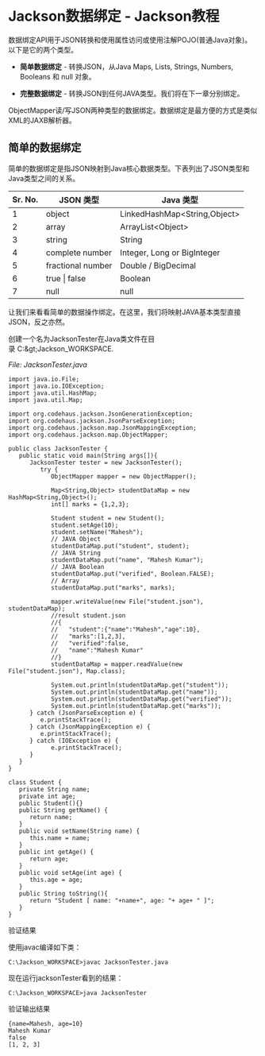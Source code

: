 # Jackson数据绑定 - Jackson教程

数据绑定API用于JSON转换和使用属性访问或使用注解POJO(普通Java对象)。以下是它的两个类型。

*   **简单数据绑定** - 转换JSON，从Java Maps, Lists, Strings, Numbers, Booleans 和 null 对象。

*   **完整数据绑定** - 转换JSON到任何JAVA类型。我们将在下一章分别绑定。

ObjectMapper读/写JSON两种类型的数据绑定。数据绑定是最方便的方式是类似XML的JAXB解析器。

## 简单的数据绑定

简单的数据绑定是指JSON映射到Java核心数据类型。下表列出了JSON类型和Java类型之间的关系。

| Sr. No. | JSON 类型 | Java 类型 |
| --- | --- | --- |
| 1 | object | LinkedHashMap&lt;String,Object&gt; |
| 2 | array | ArrayList&lt;Object&gt; |
| 3 | string | String |
| 4 | complete number | Integer, Long or BigInteger |
| 5 | fractional number | Double / BigDecimal |
| 6 | true &#124; false | Boolean |
| 7 | null | null |

让我们来看看简单的数据操作绑定。在这里，我们将映射JAVA基本类型直接JSON，反之亦然。

创建一个名为JacksonTester在Java类文件在目录 C:\&gt;Jackson_WORKSPACE.

_File: JacksonTester.java_

```
import java.io.File;
import java.io.IOException;
import java.util.HashMap;
import java.util.Map;

import org.codehaus.jackson.JsonGenerationException;
import org.codehaus.jackson.JsonParseException;
import org.codehaus.jackson.map.JsonMappingException;
import org.codehaus.jackson.map.ObjectMapper;

public class JacksonTester {
   public static void main(String args[]){
      JacksonTester tester = new JacksonTester();
         try {
            ObjectMapper mapper = new ObjectMapper();

            Map<String,Object> studentDataMap = new HashMap<String,Object>(); 
            int[] marks = {1,2,3};

            Student student = new Student();
            student.setAge(10);
            student.setName("Mahesh");
            // JAVA Object
            studentDataMap.put("student", student);
            // JAVA String
            studentDataMap.put("name", "Mahesh Kumar");   		
            // JAVA Boolean
            studentDataMap.put("verified", Boolean.FALSE);
            // Array
            studentDataMap.put("marks", marks);

            mapper.writeValue(new File("student.json"), studentDataMap);
            //result student.json
			//{ 
            //   "student":{"name":"Mahesh","age":10},
            //   "marks":[1,2,3],
            //   "verified":false,
            //   "name":"Mahesh Kumar"
            //}
            studentDataMap = mapper.readValue(new File("student.json"), Map.class);

            System.out.println(studentDataMap.get("student"));
            System.out.println(studentDataMap.get("name"));
            System.out.println(studentDataMap.get("verified"));
            System.out.println(studentDataMap.get("marks"));
      } catch (JsonParseException e) {
         e.printStackTrace();
      } catch (JsonMappingException e) {
         e.printStackTrace();
      } catch (IOException e) {
            e.printStackTrace();
      }
   }
}

class Student {
   private String name;
   private int age;
   public Student(){}
   public String getName() {
      return name;
   }
   public void setName(String name) {
      this.name = name;
   }
   public int getAge() {
      return age;
   }
   public void setAge(int age) {
      this.age = age;
   }
   public String toString(){
      return "Student [ name: "+name+", age: "+ age+ " ]";
   }	
}
```

验证结果

使用javac编译如下类：

```
C:\Jackson_WORKSPACE>javac JacksonTester.java
```

现在运行jacksonTester看到的结果：

```
C:\Jackson_WORKSPACE>java JacksonTester
```

验证输出结果

```
{name=Mahesh, age=10}
Mahesh Kumar
false
[1, 2, 3]
```

 